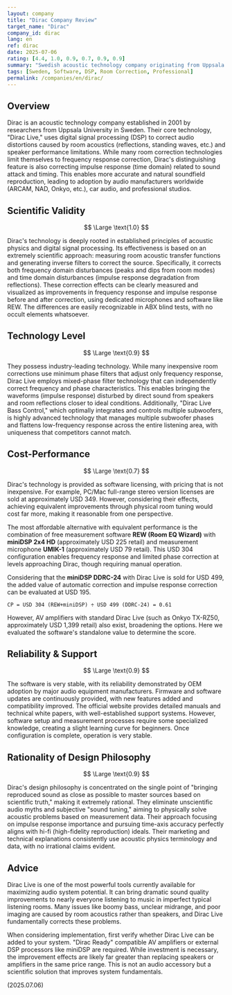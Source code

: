 ```yaml
---
layout: company
title: "Dirac Company Review"
target_name: "Dirac"
company_id: dirac
lang: en
ref: dirac
date: 2025-07-06
rating: [4.4, 1.0, 0.9, 0.7, 0.9, 0.9]
summary: "Swedish acoustic technology company originating from Uppsala University. World leader in Digital Room Correction (DRC) technology that measures room acoustics and speaker characteristics to correct them toward ideal acoustics. Through advanced impulse response correction based on scientific evidence, they eliminate not only frequency response issues but also time-domain distortions. Adopted across professional venues, high-end audio, and car audio. While their effects are tremendous, maximizing performance requires considerable cost and learning commitment."
tags: [Sweden, Software, DSP, Room Correction, Professional]
permalink: /companies/en/dirac/
---
```


## Overview

Dirac is an acoustic technology company established in 2001 by researchers from Uppsala University in Sweden. Their core technology, "Dirac Live," uses digital signal processing (DSP) to correct audio distortions caused by room acoustics (reflections, standing waves, etc.) and speaker performance limitations. While many room correction technologies limit themselves to frequency response correction, Dirac's distinguishing feature is also correcting impulse response (time domain) related to sound attack and timing. This enables more accurate and natural soundfield reproduction, leading to adoption by audio manufacturers worldwide (ARCAM, NAD, Onkyo, etc.), car audio, and professional studios.

## Scientific Validity

$$ \Large \text{1.0} $$

Dirac's technology is deeply rooted in established principles of acoustic physics and digital signal processing. Its effectiveness is based on an extremely scientific approach: measuring room acoustic transfer functions and generating inverse filters to correct the source. Specifically, it corrects both frequency domain disturbances (peaks and dips from room modes) and time domain disturbances (impulse response degradation from reflections). These correction effects can be clearly measured and visualized as improvements in frequency response and impulse response before and after correction, using dedicated microphones and software like REW. The differences are easily recognizable in ABX blind tests, with no occult elements whatsoever.

## Technology Level

$$ \Large \text{0.9} $$

They possess industry-leading technology. While many inexpensive room corrections use minimum phase filters that adjust only frequency response, Dirac Live employs mixed-phase filter technology that can independently correct frequency and phase characteristics. This enables bringing the waveforms (impulse response) disturbed by direct sound from speakers and room reflections closer to ideal conditions. Additionally, "Dirac Live Bass Control," which optimally integrates and controls multiple subwoofers, is highly advanced technology that manages multiple subwoofer phases and flattens low-frequency response across the entire listening area, with uniqueness that competitors cannot match.

## Cost-Performance

$$ \Large \text{0.7} $$

Dirac's technology is provided as software licensing, with pricing that is not inexpensive. For example, PC/Mac full-range stereo version licenses are sold at approximately USD 349. However, considering their effects, achieving equivalent improvements through physical room tuning would cost far more, making it reasonable from one perspective.

The most affordable alternative with equivalent performance is the combination of free measurement software **REW (Room EQ Wizard)** with **miniDSP 2x4 HD** (approximately USD 225 retail) and measurement microphone **UMIK-1** (approximately USD 79 retail). This USD 304 configuration enables frequency response and limited phase correction at levels approaching Dirac, though requiring manual operation.

Considering that the **miniDSP DDRC-24** with Dirac Live is sold for USD 499, the added value of automatic correction and impulse response correction can be evaluated at USD 195.

`CP = USD 304 (REW+miniDSP) ÷ USD 499 (DDRC-24) = 0.61`

However, AV amplifiers with standard Dirac Live (such as Onkyo TX-RZ50, approximately USD 1,399 retail) also exist, broadening the options. Here we evaluated the software's standalone value to determine the score.

## Reliability & Support

$$ \Large \text{0.9} $$

The software is very stable, with its reliability demonstrated by OEM adoption by major audio equipment manufacturers. Firmware and software updates are continuously provided, with new features added and compatibility improved. The official website provides detailed manuals and technical white papers, with well-established support systems. However, software setup and measurement processes require some specialized knowledge, creating a slight learning curve for beginners. Once configuration is complete, operation is very stable.

## Rationality of Design Philosophy

$$ \Large \text{0.9} $$

Dirac's design philosophy is concentrated on the single point of "bringing reproduced sound as close as possible to master sources based on scientific truth," making it extremely rational. They eliminate unscientific audio myths and subjective "sound tuning," aiming to physically solve acoustic problems based on measurement data. Their approach focusing on impulse response importance and pursuing time-axis accuracy perfectly aligns with hi-fi (high-fidelity reproduction) ideals. Their marketing and technical explanations consistently use acoustic physics terminology and data, with no irrational claims evident.

## Advice

Dirac Live is one of the most powerful tools currently available for maximizing audio system potential. It can bring dramatic sound quality improvements to nearly everyone listening to music in imperfect typical listening rooms. Many issues like boomy bass, unclear midrange, and poor imaging are caused by room acoustics rather than speakers, and Dirac Live fundamentally corrects these problems.

When considering implementation, first verify whether Dirac Live can be added to your system. "Dirac Ready" compatible AV amplifiers or external DSP processors like miniDSP are required. While investment is necessary, the improvement effects are likely far greater than replacing speakers or amplifiers in the same price range. This is not an audio accessory but a scientific solution that improves system fundamentals.

(2025.07.06)